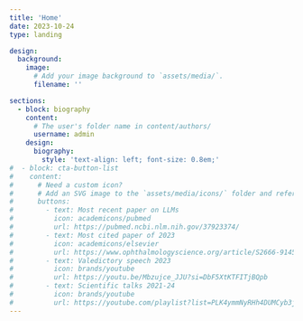```yaml
---
title: 'Home'
date: 2023-10-24
type: landing

design:
  background:
    image:
      # Add your image background to `assets/media/`.
      filename: ''

sections:
  - block: biography
    content:
      # The user's folder name in content/authors/
      username: admin
    design:
      biography:
        style: 'text-align: left; font-size: 0.8em;'
#  - block: cta-button-list
#    content:
#      # Need a custom icon?
#      # Add an SVG image to the `assets/media/icons/` folder and reference it in the `icon` field below
#      buttons:
#        - text: Most recent paper on LLMs
#          icon: academicons/pubmed
#          url: https://pubmed.ncbi.nlm.nih.gov/37923374/
#        - text: Most cited paper of 2023
#          icon: academicons/elsevier
#          url: https://www.ophthalmologyscience.org/article/S2666-9145(23)00056-8/fulltext
#        - text: Valedictory speech 2023
#          icon: brands/youtube
#          url: https://youtu.be/Mbzujce_JJU?si=DbF5XtKTFITjBQpb
#        - text: Scientific talks 2021-24
#          icon: brands/youtube
#          url: https://youtube.com/playlist?list=PLK4ymmNyRHh4DUMCyb3jiMN1QmFrfUENl&si=cEfenGsUdUpsrrcI
---
```

